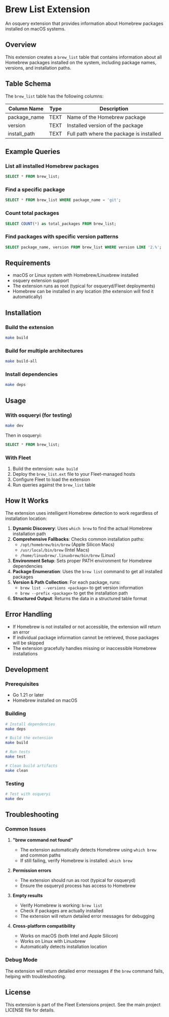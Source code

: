 # Brew List Extension

An osquery extension that provides information about Homebrew packages installed on macOS systems.

## Overview

This extension creates a `brew_list` table that contains information about all Homebrew packages installed on the system, including package names, versions, and installation paths.

## Table Schema

The `brew_list` table has the following columns:

| Column Name | Type | Description |
|-------------|------|-------------|
| package_name | TEXT | Name of the Homebrew package |
| version | TEXT | Installed version of the package |
| install_path | TEXT | Full path where the package is installed |

## Example Queries

### List all installed Homebrew packages
```sql
SELECT * FROM brew_list;
```

### Find a specific package
```sql
SELECT * FROM brew_list WHERE package_name = 'git';
```

### Count total packages
```sql
SELECT COUNT(*) as total_packages FROM brew_list;
```

### Find packages with specific version patterns
```sql
SELECT package_name, version FROM brew_list WHERE version LIKE '2.%';
```

## Requirements

- macOS or Linux system with Homebrew/Linuxbrew installed
- osquery extension support
- The extension runs as root (typical for osqueryd/Fleet deployments)
- Homebrew can be installed in any location (the extension will find it automatically)

## Installation

### Build the extension
```bash
make build
```

### Build for multiple architectures
```bash
make build-all
```

### Install dependencies
```bash
make deps
```

## Usage

### With osqueryi (for testing)
```bash
make dev
```

Then in osqueryi:
```sql
SELECT * FROM brew_list;
```

### With Fleet
1. Build the extension: `make build`
2. Deploy the `brew_list.ext` file to your Fleet-managed hosts
3. Configure Fleet to load the extension
4. Run queries against the `brew_list` table

## How It Works

The extension uses intelligent Homebrew detection to work regardless of installation location:

1. **Dynamic Discovery**: Uses `which brew` to find the actual Homebrew installation path
2. **Comprehensive Fallbacks**: Checks common installation paths:
   - `/opt/homebrew/bin/brew` (Apple Silicon Macs)
   - `/usr/local/bin/brew` (Intel Macs)
   - `/home/linuxbrew/.linuxbrew/bin/brew` (Linux)
3. **Environment Setup**: Sets proper PATH environment for Homebrew dependencies
4. **Package Enumeration**: Uses the `brew list` command to get all installed packages
5. **Version & Path Collection**: For each package, runs:
   - `brew list --versions <package>` to get version information
   - `brew --prefix <package>` to get the installation path
6. **Structured Output**: Returns the data in a structured table format

## Error Handling

- If Homebrew is not installed or not accessible, the extension will return an error
- If individual package information cannot be retrieved, those packages will be skipped
- The extension gracefully handles missing or inaccessible Homebrew installations

## Development

### Prerequisites
- Go 1.21 or later
- Homebrew installed on macOS

### Building
```bash
# Install dependencies
make deps

# Build the extension
make build

# Run tests
make test

# Clean build artifacts
make clean
```

### Testing
```bash
# Test with osqueryi
make dev
```

## Troubleshooting

### Common Issues

1. **"brew command not found"**
   - The extension automatically detects Homebrew using `which brew` and common paths
   - If still failing, verify Homebrew is installed: `which brew`

2. **Permission errors**
   - The extension should run as root (typical for osqueryd)
   - Ensure the osqueryd process has access to Homebrew

3. **Empty results**
   - Verify Homebrew is working: `brew list`
   - Check if packages are actually installed
   - The extension will return detailed error messages for debugging

4. **Cross-platform compatibility**
   - Works on macOS (both Intel and Apple Silicon)
   - Works on Linux with Linuxbrew
   - Automatically detects installation location

### Debug Mode
The extension will return detailed error messages if the `brew` command fails, helping with troubleshooting.

## License

This extension is part of the Fleet Extensions project. See the main project LICENSE file for details.

